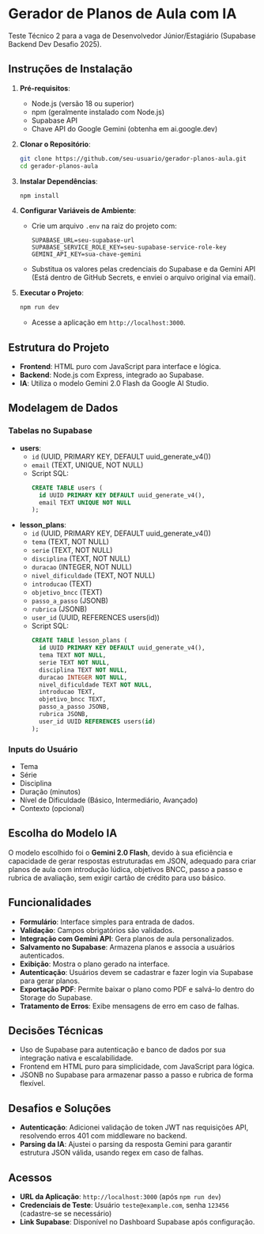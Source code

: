 # Gerador de Planos de Aula com IA

Teste Técnico 2 para a vaga de Desenvolvedor Júnior/Estagiário (Supabase Backend Dev Desafio 2025).

## Instruções de Instalação

1. **Pré-requisitos**:
   - Node.js (versão 18 ou superior)
   - npm (geralmente instalado com Node.js)
   - Supabase API
   - Chave API do Google Gemini (obtenha em ai.google.dev)

2. **Clonar o Repositório**:
   ```bash
   git clone https://github.com/seu-usuario/gerador-planos-aula.git
   cd gerador-planos-aula
   ```

3. **Instalar Dependências**:
   ```bash
   npm install
   ```

4. **Configurar Variáveis de Ambiente**:
   - Crie um arquivo `.env` na raiz do projeto com:
     ```
     SUPABASE_URL=seu-supabase-url
     SUPABASE_SERVICE_ROLE_KEY=seu-supabase-service-role-key
     GEMINI_API_KEY=sua-chave-gemini
     ```
   - Substitua os valores pelas credenciais do Supabase e da Gemini API (Está dentro de GitHub Secrets, e enviei o arquivo original via email).

5. **Executar o Projeto**:
   ```bash
   npm run dev
   ```
   - Acesse a aplicação em `http://localhost:3000`.

## Estrutura do Projeto

- **Frontend**: HTML puro com JavaScript para interface e lógica.
- **Backend**: Node.js com Express, integrado ao Supabase.
- **IA**: Utiliza o modelo Gemini 2.0 Flash da Google AI Studio.

## Modelagem de Dados

### Tabelas no Supabase
- **users**:
  - `id` (UUID, PRIMARY KEY, DEFAULT uuid_generate_v4())
  - `email` (TEXT, UNIQUE, NOT NULL)
  - Script SQL:
    ```sql
    CREATE TABLE users (
      id UUID PRIMARY KEY DEFAULT uuid_generate_v4(),
      email TEXT UNIQUE NOT NULL
    );
    ```
- **lesson_plans**:
  - `id` (UUID, PRIMARY KEY, DEFAULT uuid_generate_v4())
  - `tema` (TEXT, NOT NULL)
  - `serie` (TEXT, NOT NULL)
  - `disciplina` (TEXT, NOT NULL)
  - `duracao` (INTEGER, NOT NULL)
  - `nivel_dificuldade` (TEXT, NOT NULL)
  - `introducao` (TEXT)
  - `objetivo_bncc` (TEXT)
  - `passo_a_passo` (JSONB)
  - `rubrica` (JSONB)
  - `user_id` (UUID, REFERENCES users(id))
  - Script SQL:
    ```sql
    CREATE TABLE lesson_plans (
      id UUID PRIMARY KEY DEFAULT uuid_generate_v4(),
      tema TEXT NOT NULL,
      serie TEXT NOT NULL,
      disciplina TEXT NOT NULL,
      duracao INTEGER NOT NULL,
      nivel_dificuldade TEXT NOT NULL,
      introducao TEXT,
      objetivo_bncc TEXT,
      passo_a_passo JSONB,
      rubrica JSONB,
      user_id UUID REFERENCES users(id)
    );
    ```

### Inputs do Usuário
- Tema
- Série
- Disciplina
- Duração (minutos)
- Nível de Dificuldade (Básico, Intermediário, Avançado)
- Contexto (opcional)

## Escolha do Modelo IA
O modelo escolhido foi o **Gemini 2.0 Flash**, devido à sua eficiência e capacidade de gerar respostas estruturadas em JSON, adequado para criar planos de aula com introdução lúdica, objetivos BNCC, passo a passo e rubrica de avaliação, sem exigir cartão de crédito para uso básico.

## Funcionalidades

- **Formulário**: Interface simples para entrada de dados.
- **Validação**: Campos obrigatórios são validados.
- **Integração com Gemini API**: Gera planos de aula personalizados.
- **Salvamento no Supabase**: Armazena planos e associa a usuários autenticados.
- **Exibição**: Mostra o plano gerado na interface.
- **Autenticação**: Usuários devem se cadastrar e fazer login via Supabase para gerar planos.
- **Exportação PDF**: Permite baixar o plano como PDF e salvá-lo dentro do Storage do Supabase.
- **Tratamento de Erros**: Exibe mensagens de erro em caso de falhas.

## Decisões Técnicas

- Uso de Supabase para autenticação e banco de dados por sua integração nativa e escalabilidade.
- Frontend em HTML puro para simplicidade, com JavaScript para lógica.
- JSONB no Supabase para armazenar passo a passo e rubrica de forma flexível.

## Desafios e Soluções

- **Autenticação**: Adicionei validação de token JWT nas requisições API, resolvendo erros 401 com middleware no backend.
- **Parsing da IA**: Ajustei o parsing da resposta Gemini para garantir estrutura JSON válida, usando regex em caso de falhas.

## Acessos

- **URL da Aplicação**: `http://localhost:3000` (após `npm run dev`)
- **Credenciais de Teste**: Usuário `teste@example.com`, senha `123456` (cadastre-se se necessário)
- **Link Supabase**: Disponível no Dashboard Supabase após configuração.

